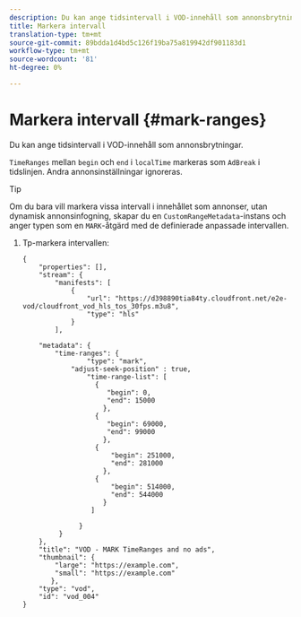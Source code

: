 ```yaml
---
description: Du kan ange tidsintervall i VOD-innehåll som annonsbrytningar.
title: Markera intervall
translation-type: tm+mt
source-git-commit: 89bdda1d4bd5c126f19ba75a819942df901183d1
workflow-type: tm+mt
source-wordcount: '81'
ht-degree: 0%

---
```



# Markera intervall {#mark-ranges}

Du kan ange tidsintervall i VOD-innehåll som annonsbrytningar.

`TimeRanges` mellan `begin` och `end` i `localTime` markeras som `AdBreak` i tidslinjen. Andra annonsinställningar ignoreras.

>[!TIP]
>
>Om du bara vill markera vissa intervall i innehållet som annonser, utan dynamisk annonsinfogning, skapar du en `CustomRangeMetadata`-instans och anger typen som en `MARK`-åtgärd med de definierade anpassade intervallen.

1. Tp-markera intervallen:

   ```
   {   
       "properties": [],
       "stream": {
           "manifests": [
               {
                   "url": "https://d398890tia84ty.cloudfront.net/e2e-vod/cloudfront_vod_hls_tos_30fps.m3u8",
                   "type": "hls"
               }
           ],
   
       "metadata": {
           "time-ranges": {
                   "type": "mark",
               "adjust-seek-position" : true,   
                   "time-range-list": [
                     {
                        "begin": 0,
                        "end": 15000
                       },
                     {
                        "begin": 69000,
                        "end": 99000
                       },
                     {
                         "begin": 251000,
                         "end": 281000
                       },
                     {
                         "begin": 514000,
                         "end": 544000
                       }
                    ]
   
                 }
            }           
       },   
       "title": "VOD - MARK TimeRanges and no ads",
       "thumbnail": {
           "large": "https://example.com",
           "small": "https://example.com"
          },
       "type": "vod",
       "id": "vod_004"
   }
   ```

